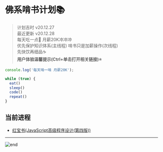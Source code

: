 
# **佛系啃书计划📚**
>计划吉时 v20.12.27  
>最近更新 v20.12.28  
>每天吃一点🍌 月薪20K冲冲冲  
>优先保护知识体系(主线程) 啃书只是加薪操作(次线程)  
>先快饮再细品☕  
>**用户体验温馨提示(Ctrl+单击打开相关链接)⭐**  

```js
console.log('每天啃一啃 月薪20K');

while (true) {
  eat()
  sleep()
  code()
  repeat()
}
```

## **当前进程**
* [红宝书(JavaScript高级程序设计(第四版))](./books_center/red_ruby_book.md)

------
![end](https://gitee.com/techpang/img_emoji_libs/raw/master/img_bed/markdown_images/end.jpg '富婆加我吧不想努力了')